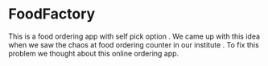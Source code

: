 # FoodFactory
This is a food ordering app with self pick option . We came up with this idea when we saw the chaos at food ordering counter in our institute . To fix this problem we thought about this online ordering app.
